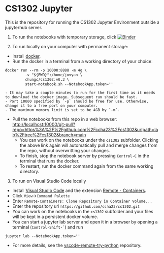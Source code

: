 # CS1302 Jupyter

This is the repository for running the CS1302 Jupyter Environment outside a jupyterhub server. 

1. To run the notebooks with temporary storage, click 
[![Binder](https://mybinder.org/badge_logo.svg)](https://mybinder.org/v2/gh/ccha23/cs1302jupyter/HEAD?urlpath=git-pull?repo%3Dhttps%3A%2F%2Fgithub.com%2Fccha23%2Fcs1302%26urlpath%3Dlab%2F%2Ftree%2Fcs1302)

2. To run locally on your computer with permanent storage:
  - Install [docker](
https://docs.docker.com/get-started/#download-and-install-docker).
  - Run the docker in a terminal from a working directory of your choice:  
  ```markdown
  docker run --rm -p 10000:8888 -m 4g \
           -v "${PWD}":/home/jovyan \
           chungc/cs1302:v0.3 \
           start-notebook.sh --NotebookApp.token=''
  ```
    - It may take a couple minutes to run for the first time as it needs to download the docker image. Subsequent run should be fast.
    - Port 10000 specified by `-p` should be free for use. Otherwise, change it to a free port on your computer.
    - The maximum memory limit is set to be 4GB by `-m`.
  - Pull the notebooks from this repo in a web browser:  
  <http://localhost:10000/git-pull?repo=https%3A%2F%2Fgithub.com%2Fccha23%2Fcs1302&urlpath=lab%2Ftree%2Fcs1302&branch=main>
    - You can work on the notebooks under the `cs1302` subfolder. Clicking the above link again will automatically pull and merge changes from the repo, without overwritting your changes.
    - To finish, stop the notebook server by pressing `Control-C` in the terminal that runs the docker.
    - To restart, run the docker command again from the same working directory.

3. To run on Visual Studio Code locally
  - Install [Visual Studio Code](https://code.visualstudio.com/) and the extension [Remote - Containers](https://marketplace.visualstudio.com/items?itemName=ms-vscode-remote.remote-containers).
  - Click `View`->`Command Palette` 
  - Enter `Remote-Containers: Clone Repository in Container Volume...`
  - Enter the repository url `https://github.com/ccha23/cs1302.git`
  - You can work on the notebooks in the `cs1302` subfolder and your files will be kept in a persistent docker volume.
  - You can start a jupyter lab server and open it in a browser by opening a terminal (`` Control-Shift-` ``) and run
  ```
  jupyter lab --NotebookApp.token=''
  ```
  - For more details, see the [vscode-remote-try-python](https://github.com/microsoft/vscode-remote-try-python) repository.
